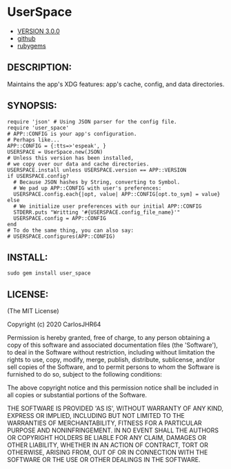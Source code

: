 # UserSpace

* [VERSION 3.0.0](https://github.com/carlosjhr64/user_space/releases)
* [github](https://www.github.com/carlosjhr64/user_space)
* [rubygems](https://rubygems.org/gems/user_space)

## DESCRIPTION:

Maintains the app's XDG features: app's cache, config, and data directories.

## SYNOPSIS:

    require 'json' # Using JSON parser for the config file.
    require 'user_space'
    # APP::CONFIG is your app's configuration.
    # Perhaps like...
    APP::CONFIG = {:tts=>'espeak', }
    USERSPACE = UserSpace.new(JSON)
    # Unless this version has been installed,
    # we copy over our data and cache directories.
    USERSPACE.install unless USERSPACE.version == APP::VERSION
    if USERSPACE.config?
      # Because JSON hashes by String, converting to Symbol.
      # We pad up APP::CONFIG with user's preferences:
      USERSPACE.config.each{|opt, value| APP::CONFIG[opt.to_sym] = value}
    else
      # We initialize user preferences with our initial APP::CONFIG
      STDERR.puts "Writting '#{USERSPACE.config_file_name}'"
      USERSPACE.config = APP::CONFIG
    end
    # To do the same thing, you can also say:
    # USERSPACE.configures(APP::CONFIG)

## INSTALL:

    sudo gem install user_space

## LICENSE:

(The MIT License)

Copyright (c) 2020 CarlosJHR64

Permission is hereby granted, free of charge, to any person obtaining
a copy of this software and associated documentation files (the
'Software'), to deal in the Software without restriction, including
without limitation the rights to use, copy, modify, merge, publish,
distribute, sublicense, and/or sell copies of the Software, and to
permit persons to whom the Software is furnished to do so, subject to
the following conditions:

The above copyright notice and this permission notice shall be
included in all copies or substantial portions of the Software.

THE SOFTWARE IS PROVIDED 'AS IS', WITHOUT WARRANTY OF ANY KIND,
EXPRESS OR IMPLIED, INCLUDING BUT NOT LIMITED TO THE WARRANTIES OF
MERCHANTABILITY, FITNESS FOR A PARTICULAR PURPOSE AND NONINFRINGEMENT.
IN NO EVENT SHALL THE AUTHORS OR COPYRIGHT HOLDERS BE LIABLE FOR ANY
CLAIM, DAMAGES OR OTHER LIABILITY, WHETHER IN AN ACTION OF CONTRACT,
TORT OR OTHERWISE, ARISING FROM, OUT OF OR IN CONNECTION WITH THE
SOFTWARE OR THE USE OR OTHER DEALINGS IN THE SOFTWARE.
